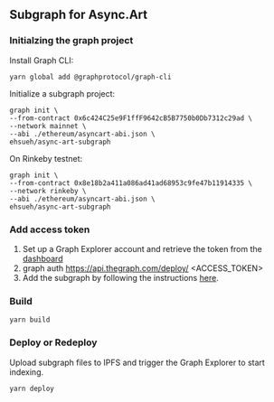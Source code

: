 ## Subgraph for Async.Art

### Initialzing the graph project

Install Graph CLI:

```
yarn global add @graphprotocol/graph-cli
```

Initialize a subgraph project:

```
graph init \
--from-contract 0x6c424C25e9F1ffF9642cB5B7750b0Db7312c29ad \
--network mainnet \
--abi ./ethereum/asyncart-abi.json \
ehsueh/async-art-subgraph
```

On Rinkeby testnet:

```
graph init \
--from-contract 0x8e18b2a411a086ad41ad68953c9fe47b11914335 \
--network rinkeby \
--abi ./ethereum/asyncart-abi.json \
ehsueh/async-art-subgraph
```

### Add access token 

1. Set up a Graph Explorer account and retrieve the token from the [dashboard](https://thegraph.com/explorer/dashboard) 
2. graph auth https://api.thegraph.com/deploy/ <ACCESS_TOKEN>
3. Add the subgraph by following the instructions [here](https://thegraph.com/docs/deploy-a-subgraph#create-the-subgraph).

### Build

``` 
yarn build
```

### Deploy or Redeploy

Upload subgraph files to IPFS and trigger the Graph Explorer to start indexing.

```
yarn deploy 
```